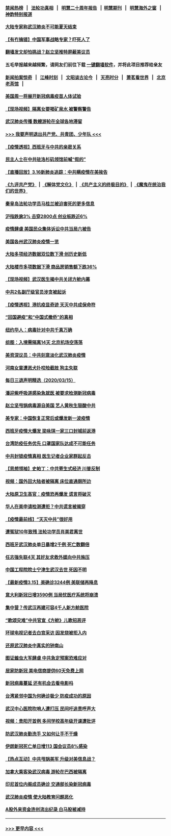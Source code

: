 #### [禁闻热榜](热点新闻.md?=0)  &nbsp;&nbsp;|&nbsp;&nbsp; [法轮功真相](https://github.com/gfw-breaker/truth/blob/master/README.md?=0) &nbsp;&nbsp;|&nbsp;&nbsp; [明慧二十周年报告](https://github.com/gfw-breaker/mh-reports/blob/master/README.md?=0) &nbsp;&nbsp;|&nbsp;&nbsp;[明慧期刊](https://github.com/gfw-breaker/mh-qikan) &nbsp;&nbsp;|&nbsp;&nbsp; [明慧海外之窗](https://github.com/gfw-breaker/mh-news/blob/master/README.md?=0) &nbsp;&nbsp;|&nbsp;&nbsp; [神韵特别报道](https://github.com/gfw-breaker/mh-news/blob/master/shenyun.md?=0)
#### [大陆专家称武汉肺炎不可能夏天结束](../pages/nsc413/n11944635.md?t=03170202) 
#### [【有冇搞错】中国军事战略专家？吓死人了](../pages/nsc413/n11944939.md?t=03170202) 
#### [翻墙发文却怕挑战？赵立坚推特屏蔽美议员](../pages/nsc413/n11944758.md?t=03170202) 
#### 五毛举报越来越频繁，请网友们前往下载 [一键翻墙软件](https://github.com/gfw-breaker/ssr-accounts)，并将此项目推荐给亲友
#### [新闻拍案惊奇](https://github.com/gfw-breaker/banned-news/blob/master/pages/link4.md) &nbsp;&nbsp;|&nbsp;&nbsp; [江峰时刻](https://github.com/gfw-breaker/banned-news/blob/master/pages/link4.md) &nbsp;&nbsp;|&nbsp;&nbsp; [文昭谈古论今](https://github.com/gfw-breaker/banned-news/blob/master/pages/link4.md) &nbsp;&nbsp;|&nbsp;&nbsp; [天亮时分](https://github.com/gfw-breaker/banned-news/blob/master/pages/link4.md) &nbsp;&nbsp;|&nbsp;&nbsp; [萧茗看世界](https://github.com/gfw-breaker/banned-news/blob/master/pages/link4.md) &nbsp;&nbsp;|&nbsp;&nbsp; [北京老茶馆](https://github.com/gfw-breaker/banned-news/blob/master/pages/link4.md) &nbsp;&nbsp;|&nbsp;&nbsp; 
#### [美国周一将展开新冠病毒疫苗人体试验](../pages/nsc413/n11944761.md?t=03170202) 
#### [【现场视频】隔离女要喝矿泉水 被警察警告](../pages/nsc413/n11937853.md?t=03170202) 
#### [武汉肺炎传播 数艘游轮在全球各地滞留](../pages/nsc413/n11944636.md?t=03170202) 
#### [>>> 我要声明退出共产党、共青团、少年队 <<<](https://github.com/begood0513/goodnews/blob/master/quit/letter.md) 
#### [【疫情透视】西班牙与中共的亲密关系](../pages/nsc413/n11942614.md?t=03170202) 
#### [民主人士在中共驻洛杉矶领馆前喊“假的”](../pages/nsc413/n11944553.md?t=03170202) 
#### [【直播回放】3.16新肺炎追踪：中共瞒疫情在美挨告](../pages/nsc413/n11944429.md?t=03170202) 
#### [《九评共产党》](https://github.com/begood0513/9ping.md/blob/master/README.md) &nbsp;|&nbsp; [《解体党文化》](../../../../jtdwh.md/blob/master/README.md)  &nbsp;|&nbsp; [《共产主义的终极目的》](../../../../gczydzjmd.md/blob/master/README.md) &nbsp;|&nbsp; [《魔鬼在统治我们的世界》](../../../../mgztzwmdsj.md/blob/master/README.md) 
#### [秦皇岛法轮功学员马桂兰被迫害死的更多信息](../pages/nsc413/n11942387.md?t=03170202) 
#### [沪指跌逾3% 击穿2800点 创业板跌近6%](../pages/nsc413/n11944180.md?t=03170202) 
#### [疫情肆虐 美国民众集体诉讼中共当局六被告](../pages/nsc413/n11943833.md?t=03170202) 
#### [美国各州武汉肺炎疫情一览](../pages/nsc413/n11944066.md?t=03170202) 
#### [大陆多项经济数据双位数下滑 创历史新低](../pages/nsc413/n11943386.md?t=03170202) 
#### [大陆楼市多项数据下滑 商品房销售额下跌36%](../pages/nsc413/n11943969.md?t=03170202) 
#### [【现场视频】武汉医生揭中共关闭方舱内幕](../pages/nsc413/n11943071.md?t=03170202) 
#### [中共2名副厅级官员涉贪被起诉](../pages/nsc413/n11938305.md?t=03170202) 
#### [【疫情透视】港抗疫显奇迹 天灭中共成保命符](../pages/nsc413/n11942593.md?t=03170202) 
#### [“回国避疫”和“中国式撤侨”的真相](../pages/nsc413/n11943372.md?t=03170202) 
#### [纽约华人：病毒针对中共千真万确](../pages/nsc413/n11942905.md?t=03170202) 
#### [组图：入境需隔离14天 北京机场空荡荡](../pages/nsc413/n11943368.md?t=03170202) 
#### [美资深议员：中共刻意淡化武汉肺炎疫情](../pages/nsc413/n11943061.md?t=03170202) 
#### [河南女童遭恶犬扑咬险截肢 狗主失联](../pages/nsc413/n11943475.md?t=03170202) 
#### [每日三退声明精选（2020/03/15）](../pages/nsc413/n11943357.md?t=03170202) 
#### [潘迎紫呼吸道感染急就医 被要求检测新冠病毒](../pages/nsc413/n11942781.md?t=03170202) 
#### [赵立坚甩锅病毒源自美国 艺人黄秋生狠酸中共](../pages/nsc413/n11942589.md?t=03170202) 
#### [美专家：中国恢复正常后或爆发新一波疫情](../pages/nsc413/n11943151.md?t=03170202) 
#### [西班牙疫情大爆发 梁咏琪一家三口封城前返港](../pages/nsc413/n11942415.md?t=03170202) 
#### [台湾防疫任务优先 口罩国家队达成不可能任务](../pages/nsc413/n11943137.md?t=03170202) 
#### [中共封锁疫情真相 医生记者企业家群起反击](../pages/nsc413/n11942926.md?t=03170202) 
#### [【思想领袖】史帕丁：中共寄生式经济 川普反制](../pages/nsc413/n11805341.md?t=03170202) 
#### [视频：国外回大陆者被隔离 床位直通厕所边](../pages/nsc413/n11942168.md?t=03170202) 
#### [大陆原卫生高官：疫情恐再爆发 谎言将破灭](../pages/nsc413/n11942229.md?t=03170202) 
#### [华人在美申请检测遭拒？中共谎言被揭穿](../pages/nsc413/n11942723.md?t=03170202) 
#### [【疫情最前线】“天灭中共”很好用](../pages/nsc413/n11942716.md?t=03170202) 
#### [遭冤狱10年致残 法轮功学员肖美君离世](../pages/nsc413/n11941963.md?t=03170202) 
#### [西班牙武汉肺炎单日暴增2千例 死亡数翻倍](../pages/nsc413/n11942800.md?t=03170202) 
#### [任志强失联4天 其好友求救外媒向中共施压](../pages/nsc413/n11942675.md?t=03170202) 
#### [中国工程院院士宁津生武汉去世 死因不明](../pages/nsc413/n11942719.md?t=03170202) 
#### [【最新疫情3.15】美确诊3244例 美联储再降息](../pages/nsc413/n11940988.md?t=03170202) 
#### [意大利新冠日增3590例 当局忧医疗系统将崩溃](../pages/nsc413/n11942691.md?t=03170202) 
#### [集中营？传武汉再建可容4千人新方舱医院](../pages/nsc413/n11942656.md?t=03170202) 
#### [“歌颂灾难”中共官宣《方舱》儿歌招恶评](../pages/nsc413/n11942504.md?t=03170202) 
#### [环球电视记者去白宫采访 因发烧被拒入内](../pages/nsc413/n11942516.md?t=03170202) 
#### [还原武汉肺炎中真实的钟南山](../pages/nsc413/n11938593.md?t=03170202) 
#### [图证蝗虫大军肆虐 中共急定预案恐难应对](../pages/nsc413/n11942373.md?t=03170202) 
#### [居家防新冠 美电信商提供60天免费上网](../pages/nsc413/n11942457.md?t=03170202) 
#### [新冠病毒蔓延 还有机会去看电影吗](../pages/nsc413/n11942385.md?t=03170202) 
#### [台湾紧邻中国为何确诊极少 防疫成功的原因](../pages/nsc413/n11940819.md?t=03170202) 
#### [武汉中心医院吹哨人遭打压 民间吁追责呼声大](../pages/nsc413/n11942255.md?t=03170202) 
#### [视频：贵阳开首例 多间学校高年级开课遭批评](../pages/nsc413/n11941987.md?t=03170202) 
#### [防武汉肺炎勤洗手 又如何让手不干燥](../pages/nsc413/n11942105.md?t=03170202) 
#### [伊朗新冠死亡单日增113 国会议员8%感染](../pages/nsc413/n11942119.md?t=03170202) 
#### [【热点互动】中共甩锅美军 升级对美信息战？](../pages/nsc413/n11940633.md?t=03170202) 
#### [加拿大乘客染武汉病毒 游轮在巴西被隔离](../pages/nsc413/n11941905.md?t=03170202) 
#### [印尼首位内阁成员确诊 交通部长染新冠病毒](../pages/nsc413/n11941920.md?t=03170202) 
#### [武汉肺炎疫情 使大陆教育问题恶化](../pages/nsc413/n11941686.md?t=03170202) 
#### [A股外来资金连创流出纪录 白马股被减持](../pages/nsc413/n11941363.md?t=03170202) 

----
#### [ >>> 更早内容 <<< ](../indexes/nsc413-earlier.md)
